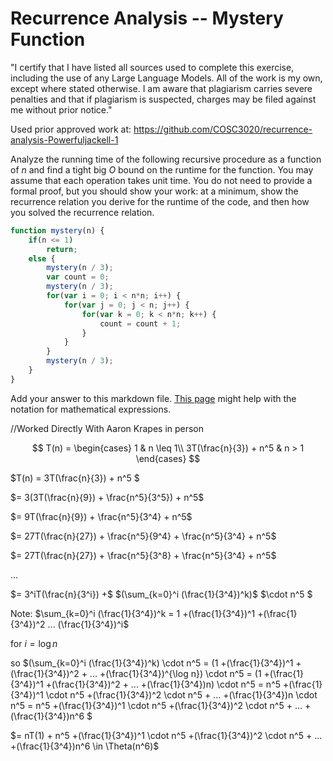 # Recurrence Analysis -- Mystery Function

"I certify that I have listed all sources used to complete this exercise, including the use of any Large Language Models. All of the work is my own, except where stated otherwise. I am aware that plagiarism carries severe penalties and that if plagiarism is suspected, charges may be filed against me without prior notice." 

Used prior approved work at: https://github.com/COSC3020/recurrence-analysis-Powerfuljackell-1

Analyze the running time of the following recursive procedure as a function of
$n$ and find a tight big $O$ bound on the runtime for the function. You may
assume that each operation takes unit time. You do not need to provide a formal
proof, but you should show your work: at a minimum, show the recurrence relation
you derive for the runtime of the code, and then how you solved the recurrence
relation.

```javascript
function mystery(n) {
    if(n <= 1)
        return;
    else {
        mystery(n / 3);
        var count = 0;
        mystery(n / 3);
        for(var i = 0; i < n*n; i++) {
            for(var j = 0; j < n; j++) {
                for(var k = 0; k < n*n; k++) {
                    count = count + 1;
                }
            }
        }
        mystery(n / 3);
    }
}
```

Add your answer to this markdown file. [This
page](https://docs.github.com/en/get-started/writing-on-github/working-with-advanced-formatting/writing-mathematical-expressions)
might help with the notation for mathematical expressions.

//Worked Directly With Aaron Krapes in person

$$ T(n) =
   \begin{cases}
       1 & n \leq 1\\
       3T(\frac{n}{3}) + n^5 & n > 1
   \end{cases}
$$

$T(n) = 3T(\frac{n}{3}) + n^5 $

$= 3(3T(\frac{n}{9}) + \frac{n^5}{3^5}) + n^5$

$= 9T(\frac{n}{9}) + \frac{n^5}{3^4} + n^5$

$= 27T(\frac{n}{27}) + \frac{n^5}{9^4} + \frac{n^5}{3^4} + n^5$

$= 27T(\frac{n}{27}) + \frac{n^5}{3^8} + \frac{n^5}{3^4} + n^5$

$…$

$= 3^iT(\frac{n}{3^i}) +$
$(\sum_{k=0}^i (\frac{1}{3^4})^k)$
$\cdot n^5 $

Note: $\sum_{k=0}^i (\frac{1}{3^4})^k = 1 +(\frac{1}{3^4})^1 +(\frac{1}{3^4})^2 ... (\frac{1}{3^4})^i$ 

for $i = \log n$

so $(\sum_{k=0}^i (\frac{1}{3^4})^k) \cdot n^5 = (1 +(\frac{1}{3^4})^1 +(\frac{1}{3^4})^2 + ... +(\frac{1}{3^4})^{\log n}) \cdot n^5 = (1 +(\frac{1}{3^4})^1 +(\frac{1}{3^4})^2 + ... +(\frac{1}{3^4})n) \cdot n^5 = n^5 +(\frac{1}{3^4})^1 \cdot n^5 +(\frac{1}{3^4})^2 \cdot n^5 + ... +(\frac{1}{3^4})n \cdot n^5 = n^5 +(\frac{1}{3^4})^1 \cdot n^5 +(\frac{1}{3^4})^2 \cdot n^5 + ... +(\frac{1}{3^4})n^6 $

$=  nT(1) + n^5 +(\frac{1}{3^4})^1 \cdot n^5 +(\frac{1}{3^4})^2 \cdot n^5 + ... +(\frac{1}{3^4})n^6 \in \Theta(n^6)$


